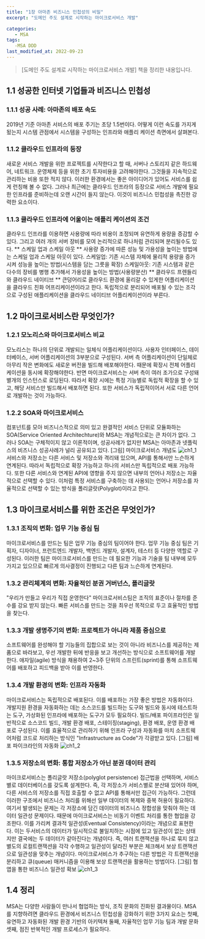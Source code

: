 ```yaml
---
title: "1장 아마존 비즈니스 민첩성의 비밀"
excerpt: "도메인 주도 설계로 시작하는 마이크로서비스 개발"

categories:
   - MSA
tags:
   -MSA DDD
last_modified_at: 2022-09-23
---
```


> [도메인 주도 설계로 시작하는 마이크로서비스 개발] 책을 정리한 내용입니다.


## 1.1 성공한 인터넷 기업들과 비즈니스 민첩성

### 1.1.1 성공 사례: 아마존의 배포 속도
2019년 기준 아마존 서비스의 배포 주기는 초당 1.5번이다. 어떻게 이런 속도를 가지게 됬는지 시스템 관점에서 시스템을 구성하는 인프라와 애플리 케이션 측면에서 살펴본다.

### 1.1.2 클라우드 인프라의 등장
새로운 서비스 개발을 위한 프로젝트를 시작한다고 할 때, 서버나 스토리지 같은 하드웨어, 네트워크. 운영체제 등을 위한 초기 투자비용을 고려해야한다.
그것들을 지속적으로 관리하는 비용 또한 적지 않다. 이러한 환경에서는 좋은 아이디어가 있어도 서비스를 쉽게 런칭해 볼 수 없다. 그러나 최근에는 클라우드 인프라의 등장으로 서비스 개발에 필요한 인프라를 준비하는데 오랜 시간이 들지 않는다. 이것이 비즈니스 민첩성을 촉진한 강력한 요소이다.

### 1.1.3 클라우드 인프라에 어울이는 애플리 케이션의 조건
클라우드 인프라를 이용하면 사용량에 따라 비용이 조정되며 유연하게 용량을 증감할 수 있다.
그리고 여러 개의 서버 장비를 모여 논리적으로 하나처럼 관리되며 분리될수도 있다.
** 스케일 업과 스케일 아웃 **
사용량 증가에 따른 성능 및 가용성을 높이는 방법에는 스케일 업과 스케일 아웃이 있다.
스케일업: 기존 시스템 자체에 물리적 용량을 증가시켜 성능을 높이는 방법(시스템을 담는 그릇을 확장)
스케일아웃: 기존 시스템과 같은 다수의 장비를 병행 추가해서 가용성을 높이는 방법(사용량분산)
** 클라우드 프렌들리와 클라우드 네이티브 **
큰덩어리로 클라우드 환경에 올리갈 수 있게한 어플리케이션을 클라우드 친화 어프리케이션이라고 한다.
독립적으로 분리되어 배포될 수 있는 조각으로 구성된 애플리케이션을 클라우드 네이티브 어플리케이션이라 부른다.


## 1.2 마이크로서비스란 무엇인가? ##

### 1.2.1 모노리스와 마이크로서비스 비교 ###
모노리스는 하나의 단위로 개발되는 일체식 어플리케이션이다. 사용자 인터페이스, 데이터베이스, 서버 어플리케이션의 3부분으로 구성된다.
서버 측 어플리케이션이 단일체로 아무리 작은 변화에도 새로운 버전을 빌드해 배포해야한다. 때문에 확장시 전체 어플리케이션을 동시에 확장해야한다.
반면 마이크로서비스는 서버 측이 여러 조가으로 구성돼 별개의 인스턴스로 로딩된다.
따라서 확장 시에는 특정 기능별로 독립적 확장을 할 수 있고, 해당 서비스만 빌드해서 배포하면 된다.
또한 서비스가 독립적이어서 서로 다른 언어로 개발하는 것이 가능하다.

### 1.2.2 SOA와 마이크로서비스 ###
컴포넌트를 모아 비즈니스적으로 의미 있고 완결적인 서비스 단위로 모듈화하는 SOA(Service Oriented Architechture)와 MSA는 개념적으로는 큰 차이가 없다.
그러나 SOA는 구체적이지 않고 이론적이며, 성공사례가 없지만 MSA는 아마존과 넷플릭스의 비즈니스 성공사례가 널리 공유되고 있다.
[그림] 마이크로서비스 개념도
![ch1_1](https://user-images.githubusercontent.com/50389148/191980592-e40e817b-6033-4289-b861-bfacbf42dec5.PNG)
서비스와 저장소는 다른 서비스 및 저장소와 격리돼 있으며, API를 통해서만 느슨하게 연계된다.
따라서 독립적으로 확장 가능하고 하나의 서비스만 독립적으로 배포 가능하다.
또한 다른 서비스와 연계된 API에 영향을 주지 않으면 내부의 언어나 저장소는 자율적으로 선택할 수 있다.
이처럼 특정 서비스를 구축하는 데 사용되는 언어나 저장소를 자율적으로 선택할 수 있는 방식을 폴리글랏(Polyglot)이라고 한다.


## 1.3 마이크로서비스를 위한 조건은 무엇인가? ##

### 1.3.1 조직의 변화: 업무 기능 중심 팀 ###
마이크로서비스를 만드는 팀은 업무 기능 중심의 팀이어야 한다. 
업무 기능 중심 팀은 기획자, 디자이너, 프런트엔드 개발자, 백엔드 개발자, 설계자, 테스터 등 다양한 역할로 구성된다.
이러한 팀은 마이크로서비스를 만드는 데 필요한 기능과 기술을 팀 내부에 모두 가지고 있으므로 빠르게 의사결정이 진행되고 다른 팀과 느슨하게 연계된다.

### 1.3.2 관리체계의 변화: 자율적인 분권 거버넌스, 폴리글랏 ###
"우리가 만들고 우리가 직접 운영한다"
마이크로서비스팀은 조직의 표준이나 절차를 준수를 강요 받지 않는다. 빠른 서비스를 만드는 것을 최우선 목적으로 두고 효율적인 방법을 찾는다.

### 1.3.3 개발 생명주기의 변화: 프로젝트가 아니라 제품 중심으로 ###
소프트웨어를 완성해야 할 기능들의 집합으로 보는 것이 아니라 비즈니스를 제공하는 제품으로 바라보고, 우선 개발한 뒤에 반응을 보고 개선하는 방식으로 소프트웨어를 개발한다.
애자일(agile) 방식을 채용하여 2~3주 단위의 스프린트(sprint)를 통해 소프트웨어를 배포하고 피드백을 받아 이를 반영한다.

### 1.3.4 개발 환경의 변화: 인프라 자동화 ###
마이크로서비스는 독립적으로 배포된다. 이를 배포하는 가장 좋은 방법은 자동화이다.
개발지원 환경을 자동화하는 데는 소스코드를 빌드하는 도구와 빌드와 동시에 테스트하는 도구, 가상화된 인프라에 배포하는 도구가 모두 필요하다.
빌드/배포 파이프라인은 일반적으로 소스코드 빌드, 개발 환경 배포, 스테이징(staging), 환경 배포, 운영 환경 배포로 구성된다.
이를 효율적으로 관리하기 위해 인프라 구성과 자동화를 마치 소프트웨어처럼 코드로 처리하는 방식인 "Infrastructure as Code"가 각광받고 있다.
[그림] 배포 파이크라인의 자동화
![ch1_2](https://user-images.githubusercontent.com/50389148/191980885-e9a8d567-8218-4f38-af84-b43365e28f13.PNG)

### 1.3.5 저장소의 변화: 통합 저장소가 아닌 분권 데이터 관리 ###
마이크로서비스는 폴리글랏 저장소(polyglot persistence) 접근법을 선택하며, 서비스별로 데이터베이스를 갖도록 설계한다.
즉, 각 저장소가 서비스별로 분산돼 있어야 하며, 다른 서비스의 저장소를 직접 호출할 수 없고 API를 통해서만 접근이 가능하다.
그런데 이러한 구조에서 비즈니스 처리를 위해선 일부 데이터의 복제와 중복 허용이 필요하다.
여기서 발생되는 문제는 각 저장소에 담긴 데이터의 비즈니스 정합성을 맞춰야 하는 데이터 일관성 문제이다.
때문에 마이크로서비스는 비동기 이벤트 처리를 통한 협업을 강조한다. 이를 가리켜 결과적 일관성(Eventual Consistency)이라는 개념으로 표현한다.
이는 두서비스의 데이터가 일시적으로 불일치하는 시점에 있고 일관성이 없는 상태지만 결국에는 두 데이터가 같아진다는 개념이다.
즉, 여러 트랜잭션을 하나로 묶지 않고 별도의 로컬트랜잭션을 각각 수행하고 일관성이 달라진 부분은 체크해서 보상 트랜잭션으로 일관성을 맞추는 개념이다.
마이크로서비스가 추구하는 다른 방법은 각 트랜잭션을 분리하고 큐(queue) 매커니즘을 이용해 보상 트랜잭션을 활용하는 방법이다.
[그림] 협엽을 통한 비즈니스 일관성 확보
![ch1_3](https://user-images.githubusercontent.com/50389148/191980906-64e0c971-11ee-412b-b572-72134d06b0f2.PNG)

## 1.4 정리 ##
MSA는 다양한 사람들이 만나서 협업하는 방식, 조직 문화의 진화된 결과물이다.
MSA를 지향하려면 클라우드 환경에서 비즈니스 민첩성을 강화하기 위한 3가지 요소는
첫째, 유연하고 자동화된 개발 환경 기반의 아키텍쳐
둘째, 자율적인 업무 기능 팀과 개발 문화
셋째, 점진 반복적인 개발 프로세스가 필요하다.


